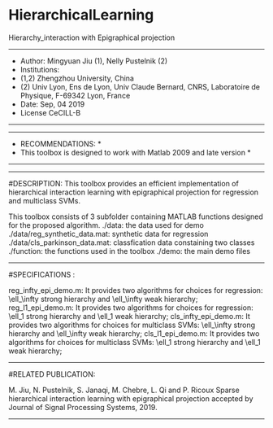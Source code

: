 # HierarchicalLearning

Hierarchy_interaction with Epigraphical projection

***************************************************************************
* Author: Mingyuan Jiu (1), Nelly Pustelnik (2)								  
* Institutions: 
* (1,2) Zhengzhou University, China
* (2) Univ Lyon, Ens de Lyon, Univ Claude Bernard, CNRS, Laboratoire de Physique, F-69342 Lyon, France 
* Date: Sep, 04 2019     	              									
* License CeCILL-B                                    								
***************************************************************************


*********************************************************
* RECOMMENDATIONS:                                   	*
* This toolbox is designed to work with Matlab 2009 and late version   *
*********************************************************

------------------------------------------------------------------------------------------------------------------------
#DESCRIPTION:
This toolbox provides an efficient implementation of hierarchical interaction learning with epigraphical projection for regression and multiclass SVMs.

This toolbox consists of 3 subfolder containing MATLAB functions designed for the proposed algorithm.
  ./data: the data used for demo
      ./data/reg_synthetic_data.mat: synthetic data for regression
      ./data/cls_parkinson_data.mat: classfication data constaining two classes
  ./function: the functions used in the toolbox
  ./demo: the main demo files

------------------------------------------------------------------------------------------------------------------------
#SPECIFICATIONS :

reg_infty_epi_demo.m: It provides two algorithms for choices for regression: \ell_\infty strong hierarchy and \ell_\infty weak hierarchy;
reg_l1_epi_demo.m: It provides two algorithms for choices for regression: \ell_1 strong hierarchy and \ell_1 weak hierarchy;
cls_infty_epi_demo.m: It provides two algorithms for choices for multiclass SVMs: \ell_\infty strong hierarchy and \ell_\infty weak hierarchy;
cls_l1_epi_demo.m: It provides two algorithms for choices for multiclass SVMs: \ell_1 strong hierarchy and \ell_1 weak hierarchy;

------------------------------------------------------------------------------------------------------------------------
#RELATED PUBLICATION:

M. Jiu, N. Pustelnik, S. Janaqi, M. Chebre, L. Qi and P. Ricoux
Sparse hierarchical interaction learning with epigraphical projection
accepted by Journal of Signal Processing Systems, 2019.

------------------------------------------------------------------------------------------------------------------------
